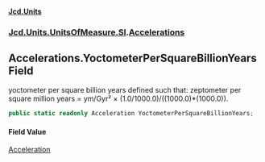 #### [Jcd.Units](index.md 'index')
### [Jcd.Units.UnitsOfMeasure.SI](Jcd.Units.UnitsOfMeasure.SI.md 'Jcd.Units.UnitsOfMeasure.SI').[Accelerations](Accelerations.md 'Jcd.Units.UnitsOfMeasure.SI.Accelerations')

## Accelerations.YoctometerPerSquareBillionYears Field

yoctometer per square billion years defined such that: zeptometer per square million years = ym/Gyr² × (1.0/1000.0)/((1000.0)*(1000.0)).

```csharp
public static readonly Acceleration YoctometerPerSquareBillionYears;
```

#### Field Value
[Acceleration](Acceleration.md 'Jcd.Units.UnitTypes.Acceleration')